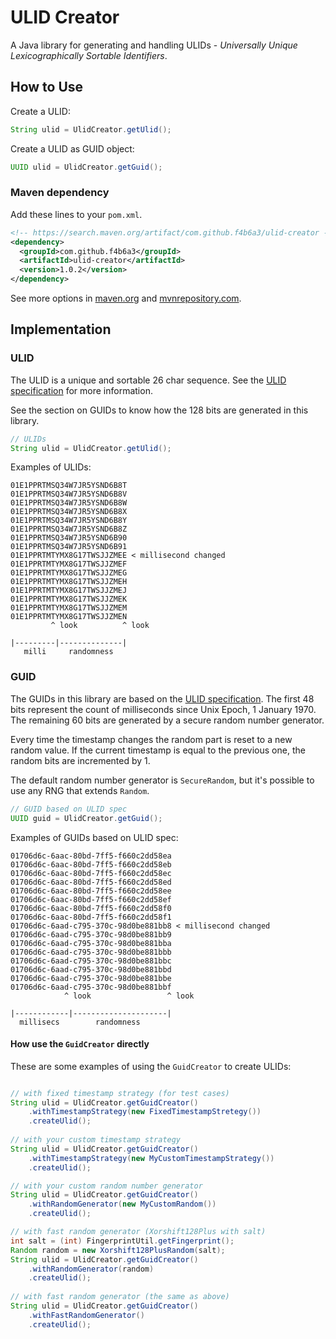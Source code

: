 
# ULID Creator

A Java library for generating and handling ULIDs - _Universally Unique Lexicographically Sortable Identifiers_.

How to Use
------------------------------------------------------

Create a ULID:

```java
String ulid = UlidCreator.getUlid();
```

Create a ULID as GUID object:

```java
UUID ulid = UlidCreator.getGuid();
```

### Maven dependency

Add these lines to your `pom.xml`.

```xml
<!-- https://search.maven.org/artifact/com.github.f4b6a3/ulid-creator -->
<dependency>
  <groupId>com.github.f4b6a3</groupId>
  <artifactId>ulid-creator</artifactId>
  <version>1.0.2</version>
</dependency>
```
See more options in [maven.org](https://search.maven.org/artifact/com.github.f4b6a3/ulid-creator) and [mvnrepository.com](https://mvnrepository.com/artifact/com.github.f4b6a3/ulid-creator).

Implementation
------------------------------------------------------

### ULID

The ULID is a unique and sortable 26 char sequence. See the [ULID specification](https://github.com/ulid/spec) for more information.

See the section on GUIDs to know how the 128 bits are generated in this library.

```java
// ULIDs
String ulid = UlidCreator.getUlid();
```

Examples of ULIDs:

```text
01E1PPRTMSQ34W7JR5YSND6B8T
01E1PPRTMSQ34W7JR5YSND6B8V
01E1PPRTMSQ34W7JR5YSND6B8W
01E1PPRTMSQ34W7JR5YSND6B8X
01E1PPRTMSQ34W7JR5YSND6B8Y
01E1PPRTMSQ34W7JR5YSND6B8Z
01E1PPRTMSQ34W7JR5YSND6B90
01E1PPRTMSQ34W7JR5YSND6B91
01E1PPRTMTYMX8G17TWSJJZMEE < millisecond changed
01E1PPRTMTYMX8G17TWSJJZMEF
01E1PPRTMTYMX8G17TWSJJZMEG
01E1PPRTMTYMX8G17TWSJJZMEH
01E1PPRTMTYMX8G17TWSJJZMEJ
01E1PPRTMTYMX8G17TWSJJZMEK
01E1PPRTMTYMX8G17TWSJJZMEM
01E1PPRTMTYMX8G17TWSJJZMEN
         ^ look          ^ look
                                   
|---------|--------------|
   milli     randomness
```

### GUID

The GUIDs in this library are based on the [ULID specification](https://github.com/ulid/spec). The first 48 bits represent the count of milliseconds since Unix Epoch, 1 January 1970. The remaining 60 bits are generated by a secure random number generator.

Every time the timestamp changes the random part is reset to a new random value. If the current timestamp is equal to the previous one, the random bits are incremented by 1.

The default random number generator is `SecureRandom`, but it's possible to use any RNG that extends `Random`.

```java
// GUID based on ULID spec
UUID guid = UlidCreator.getGuid();
```

Examples of GUIDs based on ULID spec:

```text
01706d6c-6aac-80bd-7ff5-f660c2dd58ea
01706d6c-6aac-80bd-7ff5-f660c2dd58eb
01706d6c-6aac-80bd-7ff5-f660c2dd58ec
01706d6c-6aac-80bd-7ff5-f660c2dd58ed
01706d6c-6aac-80bd-7ff5-f660c2dd58ee
01706d6c-6aac-80bd-7ff5-f660c2dd58ef
01706d6c-6aac-80bd-7ff5-f660c2dd58f0
01706d6c-6aac-80bd-7ff5-f660c2dd58f1
01706d6c-6aad-c795-370c-98d0be881bb8 < millisecond changed
01706d6c-6aad-c795-370c-98d0be881bb9
01706d6c-6aad-c795-370c-98d0be881bba
01706d6c-6aad-c795-370c-98d0be881bbb
01706d6c-6aad-c795-370c-98d0be881bbc
01706d6c-6aad-c795-370c-98d0be881bbd
01706d6c-6aad-c795-370c-98d0be881bbe
01706d6c-6aad-c795-370c-98d0be881bbf
            ^ look                 ^ look
                                   
|------------|---------------------|
  millisecs        randomness
```

#### How use the `GuidCreator` directly

These are some examples of using the `GuidCreator` to create ULIDs:

```java

// with fixed timestamp strategy (for test cases)
String ulid = UlidCreator.getGuidCreator()
	.withTimestampStrategy(new FixedTimestampStretegy())
	.createUlid();
	
// with your custom timestamp strategy
String ulid = UlidCreator.getGuidCreator()
	.withTimestampStrategy(new MyCustomTimestampStrategy())
	.createUlid();

// with your custom random number generator
String ulid = UlidCreator.getGuidCreator()
    .withRandomGenerator(new MyCustomRandom())
    .createUlid();

// with fast random generator (Xorshift128Plus with salt)
int salt = (int) FingerprintUtil.getFingerprint();
Random random = new Xorshift128PlusRandom(salt);
String ulid = UlidCreator.getGuidCreator()
    .withRandomGenerator(random)
    .createUlid();
    
// with fast random generator (the same as above)
String ulid = UlidCreator.getGuidCreator()
    .withFastRandomGenerator()
    .createUlid();

```

